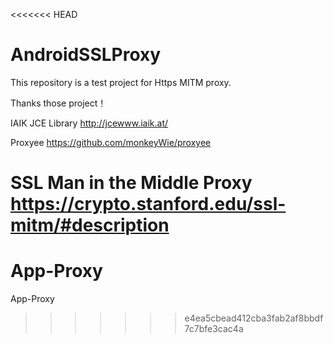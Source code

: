 <<<<<<< HEAD
# AndroidSSLProxy
This repository is a test project for Https MITM proxy.

Thanks those project！

IAIK JCE Library http://jcewww.iaik.at/


Proxyee https://github.com/monkeyWie/proxyee


SSL Man in the Middle Proxy  https://crypto.stanford.edu/ssl-mitm/#description
=======
# App-Proxy

App-Proxy
>>>>>>> e4ea5cbead412cba3fab2af8bbdf7c7bfe3cac4a
